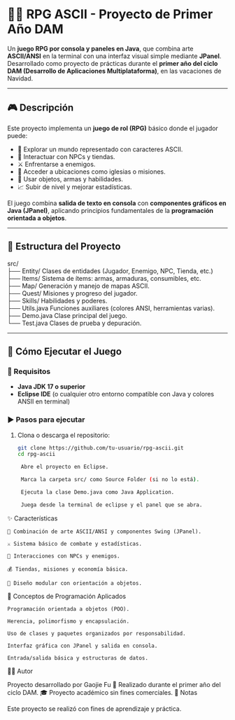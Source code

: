 # 🧙‍♂️ RPG ASCII - Proyecto de Primer Año DAM

Un **juego RPG por consola y paneles en Java**, que combina arte **ASCII/ANSI** en la terminal con una interfaz visual simple mediante **JPanel**.  
Desarrollado como proyecto de prácticas durante el **primer año del ciclo DAM (Desarrollo de Aplicaciones Multiplataforma)**, en las vacaciones de Navidad.

---

## 🎮 Descripción

Este proyecto implementa un **juego de rol (RPG)** básico donde el jugador puede:
- 🧭 Explorar un mundo representado con caracteres ASCII.
- 🧍 Interactuar con NPCs y tiendas.
- ⚔️ Enfrentarse a enemigos.
- 🧱 Acceder a ubicaciones como iglesias o misiones.
- 🧪 Usar objetos, armas y habilidades.
- 📈 Subir de nivel y mejorar estadísticas.

El juego combina **salida de texto en consola** con **componentes gráficos en Java (JPanel)**, aplicando principios fundamentales de la **programación orientada a objetos**.

---

## 🧩 Estructura del Proyecto

src/ <br/>
├── Entity/ Clases de entidades (Jugador, Enemigo, NPC, Tienda, etc.) <br/>
├── Items/ Sistema de ítems: armas, armaduras, consumibles, etc. <br/>
├── Map/ Generación y manejo de mapas ASCII. <br/>
├── Quest/ Misiones y progreso del jugador. <br/>
├── Skills/ Habilidades y poderes. <br/>
├── Utils.java Funciones auxiliares (colores ANSI, herramientas varias). <br/>
├── Demo.java Clase principal del juego. <br/>
└── Test.java Clases de prueba y depuración. <br/>


---

## 🚀 Cómo Ejecutar el Juego

### 🧱 Requisitos
- **Java JDK 17 o superior**
- **Eclipse IDE** (o cualquier otro entorno compatible con Java y colores ANSII en terminal)

### ▶️ Pasos para ejecutar

1. Clona o descarga el repositorio:
   ```bash
   git clone https://github.com/tu-usuario/rpg-ascii.git
   cd rpg-ascii

    Abre el proyecto en Eclipse.

    Marca la carpeta src/ como Source Folder (si no lo está).

    Ejecuta la clase Demo.java como Java Application.

    Juega desde la terminal de eclipse y el panel que se abra.

✨ Características

    🎨 Combinación de arte ASCII/ANSI y componentes Swing (JPanel).

    ⚔️ Sistema básico de combate y estadísticas.

    🧍 Interacciones con NPCs y enemigos.

    💰 Tiendas, misiones y economía básica.

    🧠 Diseño modular con orientación a objetos.

🧠 Conceptos de Programación Aplicados

    Programación orientada a objetos (POO).

    Herencia, polimorfismo y encapsulación.

    Uso de clases y paquetes organizados por responsabilidad.

    Interfaz gráfica con JPanel y salida en consola.

    Entrada/salida básica y estructuras de datos.

🧑‍💻 Autor

Proyecto desarrollado por Gaojie Fu
📆 Realizado durante el primer año del ciclo DAM.
🎓 Proyecto académico sin fines comerciales.
📄 Notas

Este proyecto se realizó con fines de aprendizaje y práctica.
